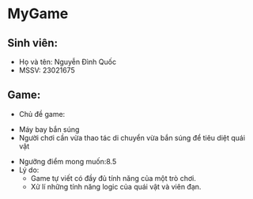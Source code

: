 # MyGame
 ## Sinh viên:
 - Họ và tên: Nguyễn Đình Quốc
 - MSSV: 23021675
 ## Game:
 - Chủ đề game: 
 + Máy bay bắn súng
 + Người chơi cần vừa thao tác di chuyển vừa bắn súng để tiêu diệt quái vật
- Ngưỡng điểm mong muốn:8.5
- Lý do:
  + Game tự viết có đầy đủ tính năng của một trò chơi.
  + Xử lí những tính năng logic của quái vật và viên đạn.
